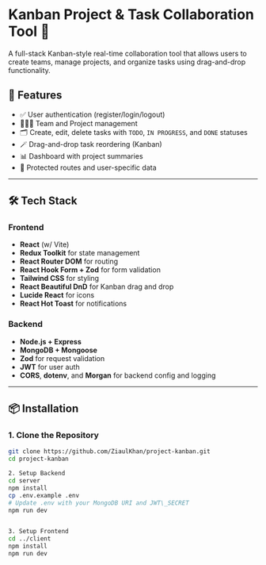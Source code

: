 # Kanban Project \& Task Collaboration Tool 🧩

A full-stack Kanban-style real-time collaboration tool that allows users to create teams, manage projects, and organize tasks using drag-and-drop functionality.

## 🚀 Features

* ✅ User authentication (register/login/logout)
* 🧑‍🤝‍🧑 Team and Project management
* 🗂️ Create, edit, delete tasks with `TODO`, `IN PROGRESS`, and `DONE` statuses
* 🪄 Drag-and-drop task reordering (Kanban)
* 📊 Dashboard with project summaries
* 🔐 Protected routes and user-specific data

---

## 🛠️ Tech Stack

### Frontend

* **React** (w/ Vite)
* **Redux Toolkit** for state management
* **React Router DOM** for routing
* **React Hook Form + Zod** for form validation
* **Tailwind CSS** for styling
* **React Beautiful DnD** for Kanban drag and drop
* **Lucide React** for icons
* **React Hot Toast** for notifications

### Backend

* **Node.js + Express**
* **MongoDB + Mongoose**
* **Zod** for request validation
* **JWT** for user auth
* **CORS**, **dotenv**, and **Morgan** for backend config and logging

---

## 📦 Installation

### 1\. Clone the Repository

```bash
git clone https://github.com/ZiaulKhan/project-kanban.git
cd project-kanban

2. Setup Backend
cd server
npm install
cp .env.example .env
# Update .env with your MongoDB URI and JWT\_SECRET
npm run dev


3. Setup Frontend
cd ../client
npm install
npm run dev






